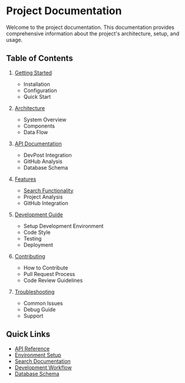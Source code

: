 # Project Documentation

Welcome to the project documentation. This documentation provides comprehensive information about the project's architecture, setup, and usage.

## Table of Contents

1. [Getting Started](./getting-started.md)

    - Installation
    - Configuration
    - Quick Start

2. [Architecture](./architecture.md)

    - System Overview
    - Components
    - Data Flow

3. [API Documentation](./api/README.md)

    - DevPost Integration
    - GitHub Analysis
    - Database Schema

4. [Features](./features)

    - [Search Functionality](./features/search.md)
    - Project Analysis
    - GitHub Integration

5. [Development Guide](./development.md)

    - Setup Development Environment
    - Code Style
    - Testing
    - Deployment

6. [Contributing](./contributing.md)

    - How to Contribute
    - Pull Request Process
    - Code Review Guidelines

7. [Troubleshooting](./troubleshooting.md)
    - Common Issues
    - Debug Guide
    - Support

## Quick Links

-   [API Reference](./api/README.md)
-   [Environment Setup](./getting-started.md#environment-setup)
-   [Search Documentation](./features/search.md)
-   [Development Workflow](./development.md#workflow)
-   [Database Schema](./api/database.md)
